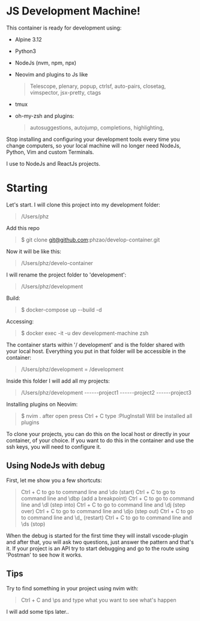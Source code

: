 # JS Development Machine!

This container is ready for development using:

- Alpine 3.12
- Python3
- NodeJs (nvm, npm, npx)
- Neovim and plugins to Js like
  >  Telescope, plenary, popup, ctrlsf, auto-pairs, closetag, vimspector, jsx-pretty, ctags
 
- tmux
- oh-my-zsh and plugins:
  > autosuggestions, autojump, completions, highlighting,

Stop installing and configuring your development tools every time you change computers, so your local machine will no longer need NodeJs, Python, Vim and custom Terminals.

I use to NodeJs and ReactJs projects.

# Starting

Let's start. I will clone this project into my development folder:
  > /Users/phz

Add this repo
  > $ git clone git@github.com:phzao/develop-container.git

Now it will be like this:
  > /Users/phz/develo-container

I will rename the project folder to 'development':
  > /Users/phz/development

Build:
  > $ docker-compose up --build -d

Accessing:
  > $ docker exec -it -u dev development-machine zsh

The container starts within '/ development' and is the folder shared with your local host. Everything you put in that folder will be accessible in the container:
  > /Users/phz/development  = /development

Inside this folder I will add all my projects:
> /Users/phz/development
> ------project1
> ------project2
> ------project3 

Installing plugins on Neovim:
  > $ nvim .
  >  after open press Ctrl + C
  >  type :PlugInstall
  >  Will be installed all plugins

To clone your projects, you can do this on the local host or directly in your container, of your choice. If you want to do this in the container and use the ssh keys, you will need to configure it.
 
## Using NodeJs with debug

First, let me show you a few shortcuts:
>  Ctrl + C to go to command line and \do (start)
>  Ctrl + C to go to command line and \dbp (add a breakpoint)
>  Ctrl + C to go to command line and \dl (step into)
>  Ctrl + C to go to command line and \dj (step over)
>  Ctrl + C to go to command line and \djo (step out)
>  Ctrl + C to go to command line and \d_ (restart)
>  Ctrl + C to go to command line and \ds (stop)

When the debug is started for the first time they will install vscode-plugin and after that, you will ask two questions, just answer the pattern and that's it. If your project is an API try to start debugging and go to the route using 'Postman' to see how it works.

## Tips

Try to find something in your project using nvim with:
  >  Ctrl + C and \ps and type what you want to see what's happen

I will add some tips later..


